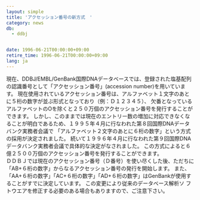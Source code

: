 ```yaml
---
layout: simple
title: 'アクセッション番号の新方式　'
category: news
db:
  - ddbj


date: 1996-06-21T00:00:00+09:00
retire_time: 1996-06-21T00:00:00+09:00
lang: ja
---
```


現在、DDBJ/EMBL/GenBank国際DNAデータベースでは、登録された塩基配列の認識番号として「アクセッション番号」(accession number)を用いています。 現在使用されているアクセッション番号は、アルファベット１文字のあとに５桁の数字が並ぶ形式となっており（例：Ｄ１２３４５）、 欠番となっているアルファベットのOを除くと２５０万個のアクセッション番号を発行することができます。 しかし、このままでは現在のエントリー数の増加に対応できなくなることが明白であるため、１９９５年４月に行なわれた第８回国際DNAデータバンク実務者会議で 「アルファベット２文字のあとに６桁の数字」という方式の採用が決定されました。 続いて１９９６年４月に行なわれた第９回国際DNAデータバンク実務者会議で具体的な決定がなされました。 この方式によると６億２５００万個のアクセッション番号を発行することができます。<br>ＤＤＢＪでは現在のアクセッション番号（Ｄ番号）を使い尽くした後、ただちに「AB+６桁の数字」からなるアクセッション番号の発行を開始します。 また、「AA+６桁の数字」「AC+６桁の数字」「AD+６桁の数字」はGenBankが使用することがすでに決定しています。 この変更により従来のデータベース解析ソ フトウエアを修正する必要のある場合もありますので、ご注意下さい。
